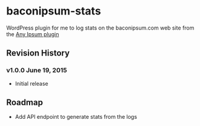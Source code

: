 # baconipsum-stats
WordPress plugin for me to log stats on the baconipsum.com web site from the [Any Ipsum plugin](https://wordpress.org/plugins/any-ipsum/)

## Revision History

### v1.0.0 June 19, 2015 ###
- Initial release

## Roadmap

- Add API endpoint to generate stats from the logs
